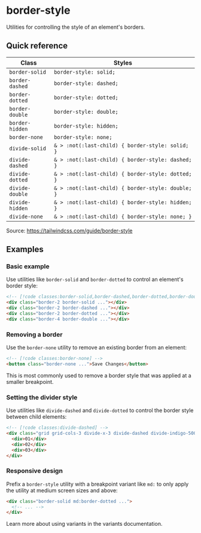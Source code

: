 # border-style

Utilities for controlling the style of an element's borders.

## Quick reference

| Class | Styles |
|---|---|
| `border-solid` | `border-style: solid;` |
| `border-dashed` | `border-style: dashed;` |
| `border-dotted` | `border-style: dotted;` |
| `border-double` | `border-style: double;` |
| `border-hidden` | `border-style: hidden;` |
| `border-none` | `border-style: none;` |
| `divide-solid` | `& > :not(:last-child) { border-style: solid; }` |
| `divide-dashed` | `& > :not(:last-child) { border-style: dashed; }` |
| `divide-dotted` | `& > :not(:last-child) { border-style: dotted; }` |
| `divide-double` | `& > :not(:last-child) { border-style: double; }` |
| `divide-hidden` | `& > :not(:last-child) { border-style: hidden; }` |
| `divide-none` | `& > :not(:last-child) { border-style: none; }` |

Source: https://tailwindcss.com/guide/border-style

## Examples

### Basic example

Use utilities like `border-solid` and `border-dotted` to control an element's border style:

```html
<!-- [!code classes:border-solid,border-dashed,border-dotted,border-double] -->
<div class="border-2 border-solid ..."></div>
<div class="border-2 border-dashed ..."></div>
<div class="border-2 border-dotted ..."></div>
<div class="border-4 border-double ..."></div>
```

### Removing a border

Use the `border-none` utility to remove an existing border from an element:

```html
<!-- [!code classes:border-none] -->
<button class="border-none ...">Save Changes</button>
```

This is most commonly used to remove a border style that was applied at a smaller breakpoint.

### Setting the divider style

Use utilities like `divide-dashed` and `divide-dotted` to control the border style between child elements:

```html
<!-- [!code classes:divide-dashed] -->
<div class="grid grid-cols-3 divide-x-3 divide-dashed divide-indigo-500">
  <div>01</div>
  <div>02</div>
  <div>03</div>
</div>
```

### Responsive design

Prefix a `border-style` utility with a breakpoint variant like `md:` to only apply the utility at medium screen sizes and above:

```html
<div class="border-solid md:border-dotted ...">
  <!-- ... -->
</div>
```

Learn more about using variants in the variants documentation.
